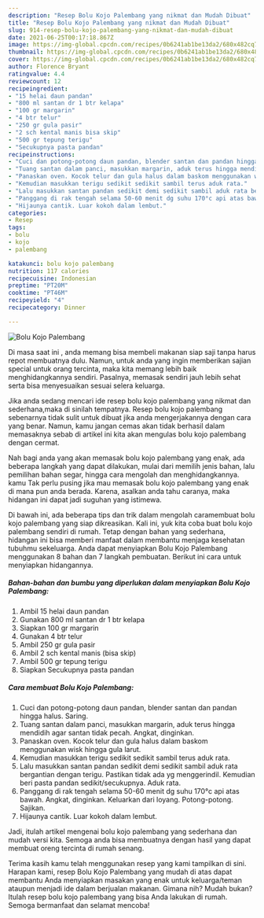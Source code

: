 ```yaml
---
description: "Resep Bolu Kojo Palembang yang nikmat dan Mudah Dibuat"
title: "Resep Bolu Kojo Palembang yang nikmat dan Mudah Dibuat"
slug: 914-resep-bolu-kojo-palembang-yang-nikmat-dan-mudah-dibuat
date: 2021-06-25T00:17:18.867Z
image: https://img-global.cpcdn.com/recipes/0b6241ab1be13da2/680x482cq70/bolu-kojo-palembang-foto-resep-utama.jpg
thumbnail: https://img-global.cpcdn.com/recipes/0b6241ab1be13da2/680x482cq70/bolu-kojo-palembang-foto-resep-utama.jpg
cover: https://img-global.cpcdn.com/recipes/0b6241ab1be13da2/680x482cq70/bolu-kojo-palembang-foto-resep-utama.jpg
author: Florence Bryant
ratingvalue: 4.4
reviewcount: 12
recipeingredient:
- "15 helai daun pandan"
- "800 ml santan dr 1 btr kelapa"
- "100 gr margarin"
- "4 btr telur"
- "250 gr gula pasir"
- "2 sch kental manis bisa skip"
- "500 gr tepung terigu"
- "Secukupnya pasta pandan"
recipeinstructions:
- "Cuci dan potong-potong daun pandan, blender santan dan pandan hingga halus. Saring."
- "Tuang santan dalam panci, masukkan margarin, aduk terus hingga mendidih agar santan tidak pecah. Angkat, dinginkan."
- "Panaskan oven. Kocok telur dan gula halus dalam baskom menggunakan wisk hingga gula larut."
- "Kemudian masukkan terigu sedikit sedikit sambil terus aduk rata."
- "Lalu masukkan santan pandan sedikit demi sedikit sambil aduk rata bergantian dengan terigu. Pastikan tidak ada yg menggerindil. Kemudian beri pasta pandan sedikit/secukupnya. Aduk rata."
- "Panggang di rak tengah selama 50-60 menit dg suhu 170°c api atas bawah. Angkat, dinginkan. Keluarkan dari loyang. Potong-potong. Sajikan."
- "Hijaunya cantik. Luar kokoh dalam lembut."
categories:
- Resep
tags:
- bolu
- kojo
- palembang

katakunci: bolu kojo palembang 
nutrition: 117 calories
recipecuisine: Indonesian
preptime: "PT20M"
cooktime: "PT46M"
recipeyield: "4"
recipecategory: Dinner

---
```



![Bolu Kojo Palembang](https://img-global.cpcdn.com/recipes/0b6241ab1be13da2/680x482cq70/bolu-kojo-palembang-foto-resep-utama.jpg)

Di masa  saat ini , anda memang bisa membeli makanan siap saji tanpa harus repot membuatnya dulu. Namun, untuk anda yang ingin memberikan sajian special untuk orang tercinta, maka kita memang lebih baik menghidangkannya sendiri. Pasalnya, memasak sendiri jauh lebih sehat serta bisa menyesuaikan sesuai selera keluarga.

Jika anda sedang mencari ide resep bolu kojo palembang yang nikmat dan sederhana,maka di sinilah tempatnya. Resep bolu kojo palembang  sebenarnya tidak sulit untuk dibuat jika anda mengerjakannya dengan cara yang benar. Namun, kamu jangan cemas akan tidak berhasil dalam memasaknya 
sebab di artikel ini kita akan mengulas bolu kojo palembang dengan cermat.  



Nah bagi anda yang akan memasak bolu kojo palembang yang enak, ada beberapa langkah yang dapat dilakukan, mulai dari memilih jenis bahan, lalu pemilihan bahan segar, hingga cara mengolah dan menghidangkannya. kamu Tak perlu pusing jika mau memasak bolu kojo palembang yang enak di mana pun anda berada. Karena, asalkan anda  tahu caranya, maka hidangan ini dapat jadi suguhan yang istimewa.

Di bawah ini, ada beberapa tips dan trik dalam mengolah caramembuat bolu kojo palembang yang siap dikreasikan. Kali ini, yuk kita coba buat bolu kojo palembang sendiri di rumah. Tetap dengan bahan yang sederhana, hidangan ini bisa memberi manfaat dalam membantu menjaga kesehatan tubuhmu sekeluarga. Anda dapat menyiapkan Bolu Kojo Palembang menggunakan 8 bahan dan 7 langkah pembuatan. Berikut ini cara untuk menyiapkan hidangannya.

<!--inarticleads1-->

##### Bahan-bahan dan bumbu yang diperlukan dalam menyiapkan Bolu Kojo Palembang:

1. Ambil 15 helai daun pandan
1. Gunakan 800 ml santan dr 1 btr kelapa
1. Siapkan 100 gr margarin
1. Gunakan 4 btr telur
1. Ambil 250 gr gula pasir
1. Ambil 2 sch kental manis (bisa skip)
1. Ambil 500 gr tepung terigu
1. Siapkan Secukupnya pasta pandan




<!--inarticleads2-->

##### Cara membuat Bolu Kojo Palembang:

1. Cuci dan potong-potong daun pandan, blender santan dan pandan hingga halus. Saring.
1. Tuang santan dalam panci, masukkan margarin, aduk terus hingga mendidih agar santan tidak pecah. Angkat, dinginkan.
1. Panaskan oven. Kocok telur dan gula halus dalam baskom menggunakan wisk hingga gula larut.
1. Kemudian masukkan terigu sedikit sedikit sambil terus aduk rata.
1. Lalu masukkan santan pandan sedikit demi sedikit sambil aduk rata bergantian dengan terigu. Pastikan tidak ada yg menggerindil. Kemudian beri pasta pandan sedikit/secukupnya. Aduk rata.
1. Panggang di rak tengah selama 50-60 menit dg suhu 170°c api atas bawah. Angkat, dinginkan. Keluarkan dari loyang. Potong-potong. Sajikan.
1. Hijaunya cantik. Luar kokoh dalam lembut.




Jadi, itulah artikel mengenai  bolu kojo palembang  yang sederhana dan mudah versi kita. Semoga anda bisa membuatnya dengan hasil yang dapat membuat oreng tercinta di rumah senang. 

Terima kasih kamu telah menggunakan resep yang kami tampilkan di sini. Harapan kami, resep  Bolu Kojo Palembang yang mudah di atas dapat membantu Anda menyiapkan masakan yang enak untuk keluarga/teman ataupun menjadi ide dalam berjualan makanan. Gimana nih? Mudah bukan? Itulah resep bolu kojo palembang yang bisa Anda lakukan di rumah. Semoga bermanfaat dan selamat mencoba!

